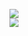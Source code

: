 [![](https://img.shields.io/badge/Made%20With-Github%20Spray-lightgrey.svg?style=for-the-badge&logo=github)](https://github.com/Annihil/github-spray#12023)  
[![](https://i.imgur.com/2DrTn0Z.gif)](https://github.com/Annihil/github-spray)